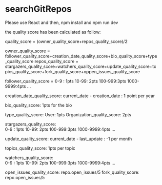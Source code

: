 # searchGitRepos

Please use React and then, npm install and npm run dev

the quality score has been calculated as follow: 

quality_score = (owner_quality_score+repos_quality_score)/2

owner_quality_score = follower_quality_score+creation_date_quality_score+bio_quality_score+type_quality_score
repos_quality_score = stargazers_quality_score+watchers_quality_score+update_quality_score+topics_quality_score+fork_quality_score+oppen_issues_quality_score


follower_quality_score = 
    0-9 : 1pts
		10-99: 2pts
		100-999:3pts
		1000-9999:4pts
		...

creation_date_quality_score: current_date - creation_date : 1 point per year

bio_quality_score: 1pts for the bio

type_quality_score: User: 1pts
Organization_quality_score: 2pts

stargazers_quality_score:  
    0-9 : 1pts
		10-99: 2pts
		100-999:3pts
		1000-9999:4pts
    ...

update_quality_score: current_date - last_update : -1 per month

topics_quality_score: 1pts per topic

watchers_quality_score:  
    0-9 : 1pts
		10-99: 2pts
		100-999:3pts
		1000-9999:4pts
		...

open_issues_quality_score: repo.open_issues/5 
fork_quality_score: repo.open_issues/5 

